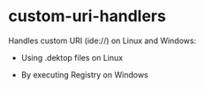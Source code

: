 # custom-uri-handlers

Handles custom URI (ide://) on Linux and Windows:

- Using .dektop files on Linux

- By executing Registry on Windows
